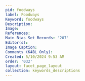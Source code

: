 ```yaml
---
pid: foodways
label: Foodways
Keyword: foodways
Description: 
Image: 
References: 
Main Bias Set Records: '207'
Editor(s): 
Image Caption: 
Comments (K4BL Only): 
Created: 5/10/2024 9:53 AM
order: '032'
layout: facet_page_layout
collection: keywords_descriptions
---
```

